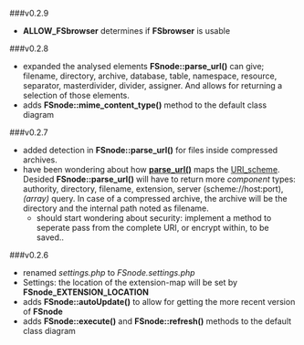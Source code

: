
###v0.2.9
- **ALLOW_FSbrowser** determines if **FSbrowser** is usable

###v0.2.8
- expanded the analysed elements **FSnode::parse_url()** can give; filename, directory, archive, database, table, namespace, resource, separator, masterdivider, divider, assigner. And allows for returning a selection of those elements.
- adds **FSnode::mime_content_type()** method to the default class diagram

###v0.2.7
- added detection in **FSnode::parse_url()** for files inside compressed archives.
- have been wondering about how **[parse_url()](http://php.net/parse_url)** maps the [URI_scheme](http://en.wikipedia.org/wiki/URI_scheme#Examples). Desided **FSnode::parse_url()** will have to return more *component* types: authority, directory, filename, extension, server (scheme://host:port), *(array)* query. In case of a compressed archive, the archive will be the directory and the internal path noted as filename.
	- should start wondering about security: implement a method to seperate pass from the complete URI, or encrypt within, to be saved..

###v0.2.6
- renamed *settings.php* to *FSnode.settings.php*
- Settings: the location of the extension-map will be set by **FSnode_EXTENSION_LOCATION**
- adds **FSnode::autoUpdate()** to allow for getting the more recent version of **FSnode**
- adds **FSnode::execute()** and **FSnode::refresh()** methods to the default class diagram
